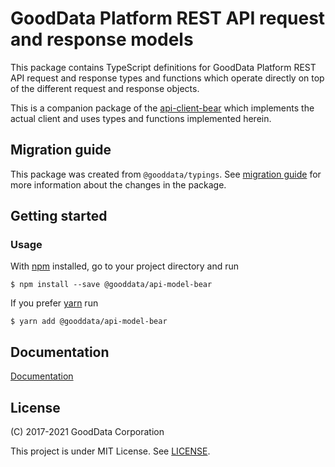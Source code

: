 # GoodData Platform REST API request and response models

This package contains TypeScript definitions for GoodData Platform REST API request and response types and functions
which operate directly on top of the different request and response objects.

This is a companion package of the [api-client-bear](../api-client-bear) which implements the actual client and uses
types and functions implemented herein.

## Migration guide

This package was created from `@gooddata/typings`. See [migration guide](https://sdk.gooddata.com/gooddata-ui/docs/about_gooddataui.html)
for more information about the changes in the package.

## Getting started

### Usage

With [npm](https://npmjs.com) installed, go to your project directory and run

```
$ npm install --save @gooddata/api-model-bear
```

If you prefer [yarn](https://yarnpkg.com) run

```
$ yarn add @gooddata/api-model-bear
```

## Documentation

[Documentation](https://sdk.gooddata.com/gooddata-ui/)

## License

(C) 2017-2021 GoodData Corporation

This project is under MIT License. See [LICENSE](https://github.com/gooddata/gooddata-ui-sdk/blob/master/libs/api-model-bear/LICENSE).
